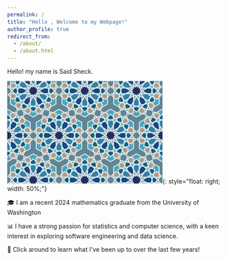 ```yaml
---
permalink: /
title: "Hello , Welcome to my Webpage!"
author_profile: true
redirect_from:
  - /about/
  - /about.html
---
```


 Hello! my name is Said Sheck.

![Your Image](tiles.jpg){: style="float: right; width: 50%;"}

🎓 I am a recent 2024 mathematics graduate from the University of Washington

 📊  I have a strong passion for statistics and computer science, with a keen interest in exploring software engineering and  data science.

 🚀 Click around to learn what I've been up to over the last few years!